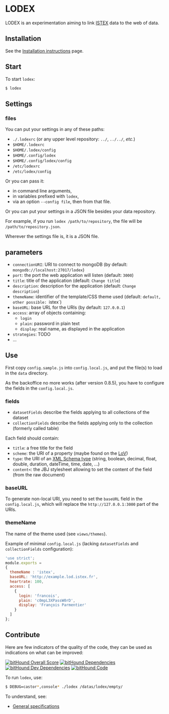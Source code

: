# LODEX

LODEX is an experimentation aiming to link [ISTEX](http://www.istex.fr) data to the web of data.

## Installation

See the [Installation instructions](Installation.md) page.

## Start

To start `lodex`:

```bash
$ lodex
```

## Settings

### files

You can put your settings in any of these paths:

- `./.lodexrc` (or any upper level repository: `../`, `../../`, *etc*.)
- `$HOME/.lodexrc`
- `$HOME/.lodex/config`
- `$HOME/.config/lodex`
- `$HOME/.config/lodex/config`
- `/etc/lodexrc`
- `/etc/lodex/config`

Or you can pass it:

- in command line arguments,
- in variables prefixed with `lodex`,
- via an option `--config file`, then from that file.

Or you can put your settings in a JSON file besides your data repository.

For example, if you run `lodex /path/to/repository`, the file will be
`/path/to/repository.json`.

Wherever the settings file is, it is a JSON file.

## parameters

- `connectionURI`: URI to connect to mongoDB (by default: `mongodb://localhost:27017/lodex`)
- `port`: the port the web application will listen (default: `3000`)
- `title`: title of the application (default: `Change title`)
- `description`: description for the application (default: `Change description`)
- `themeName`: identifier of the template/CSS theme used (default: `default, other possible: `istex`)
- `baseURL`: base URL for the URIs (by default: `127.0.0.1`)
- `access`: array of objects containing:
    + `login`
    + `plain`: password in plain text
    + `display`: real name, as displayed in the application
- `strategies`: TODO
- ...

## Use

First copy `config.sample.js` into `config.local.js`, and put the file(s) to
load in the `data` directory.

As the backoffice no more works (after version 0.8.5), you have to configure the fields in the `config.local.js`.

### fields

- `datasetFields` describe the fields applying to all collections of the dataset
- `collectionFields` describe the fields applying only to the collection (formerly called table)

Each field should contain:
- `title`: a free title for the field
- `scheme`: the URI of a property (maybe found on the [LoV](http://lov.okfn.org/dataset/lov/))
- `type`: the URI of an [XML Schema type](https://www.w3.org/TR/xmlschema-2/#built-in-primitive-datatypes) (string, boolean, decimal, float, double, duration, dateTime, time, date, ...)
- `content<`: the JBJ stylesheet allowing to set the content of the field (from the raw document)

### baseURL

To generate non-local URI, you need to set the `baseURL` field in the `config.local.js`, which will replace the `http://127.0.0.1:3000` part of the URIs.

### themeName

The name of the theme used (see `views/themes`).

Example of minimal `config.local.js` (lacking `datasetFields` and
`collectionFields` configuration):

```javascript
'use strict';
module.exports =
{
  themeName : 'istex',
  baseURL: 'http://example.lod.istex.fr',
  heartrate: 100,
  access: [
    {
      login: 'francois',
      plain: 'c0mpL3XPassW0rD',
      display: 'François Parmentier'
    }
  ]
};

```

## Contribute

Here are few indicators of the quality of the code, they can be used as indications on what can be improved:

[![bitHound Overall Score](https://www.bithound.io/github/Inist-CNRS/lodex/badges/score.svg)](https://www.bithound.io/github/Inist-CNRS/lodex)
[![bitHound Dependencies](https://www.bithound.io/github/Inist-CNRS/lodex/badges/dependencies.svg)](https://www.bithound.io/github/Inist-CNRS/lodex/master/dependencies/npm)
[![bitHound Dev Dependencies](https://www.bithound.io/github/Inist-CNRS/lodex/badges/devDependencies.svg)](https://www.bithound.io/github/Inist-CNRS/lodex/master/dependencies/npm)
[![bitHound Code](https://www.bithound.io/github/Inist-CNRS/lodex/badges/code.svg)](https://www.bithound.io/github/Inist-CNRS/lodex/master/files)

To run `lodex`, use:

```bash
$ DEBUG=castor*,console* ./lodex /datas/lodex/empty/
```

To understand, see:

 - [General specifications](https://docs.google.com/presentation/d/1SpPWMXYkbw9FcTuXC2LFrp6Krfue2_aLkGzYMB4UpoI/pub?start=false&loop=false&delayms=3000)
